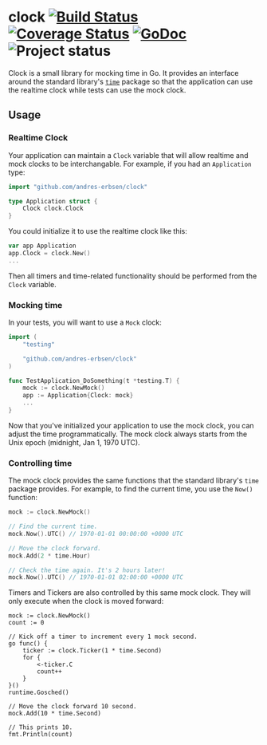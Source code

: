 clock [![Build Status](https://travis-ci.org/andres-erbsen/clock.svg)](https://travis-ci.org/andres-erbsen/clock) [![Coverage Status](https://coveralls.io/repos/andres-erbsen/clock/badge.png?branch=master)](https://coveralls.io/r/andres-erbsen/clock?branch=master) [![GoDoc](https://godoc.org/github.com/andres-erbsen/clock?status.png)](https://godoc.org/github.com/andres-erbsen/clock) ![Project status](http://img.shields.io/status/experimental.png?color=red)
=====

Clock is a small library for mocking time in Go. It provides an interface
around the standard library's [`time`][time] package so that the application
can use the realtime clock while tests can use the mock clock.

[time]: http://golang.org/pkg/time/


## Usage

### Realtime Clock

Your application can maintain a `Clock` variable that will allow realtime and
mock clocks to be interchangable. For example, if you had an `Application` type:

```go
import "github.com/andres-erbsen/clock"

type Application struct {
	Clock clock.Clock
}
```

You could initialize it to use the realtime clock like this:

```go
var app Application
app.Clock = clock.New()
...
```

Then all timers and time-related functionality should be performed from the
`Clock` variable.


### Mocking time

In your tests, you will want to use a `Mock` clock:

```go
import (
	"testing"

	"github.com/andres-erbsen/clock"
)

func TestApplication_DoSomething(t *testing.T) {
	mock := clock.NewMock()
	app := Application{Clock: mock}
	...
}
```

Now that you've initialized your application to use the mock clock, you can
adjust the time programmatically. The mock clock always starts from the Unix
epoch (midnight, Jan 1, 1970 UTC).


### Controlling time

The mock clock provides the same functions that the standard library's `time`
package provides. For example, to find the current time, you use the `Now()`
function:

```go
mock := clock.NewMock()

// Find the current time.
mock.Now().UTC() // 1970-01-01 00:00:00 +0000 UTC

// Move the clock forward.
mock.Add(2 * time.Hour)

// Check the time again. It's 2 hours later!
mock.Now().UTC() // 1970-01-01 02:00:00 +0000 UTC
```

Timers and Tickers are also controlled by this same mock clock. They will only
execute when the clock is moved forward:

```
mock := clock.NewMock()
count := 0

// Kick off a timer to increment every 1 mock second.
go func() {
    ticker := clock.Ticker(1 * time.Second)
    for {
        <-ticker.C
        count++
    }
}()
runtime.Gosched()

// Move the clock forward 10 second.
mock.Add(10 * time.Second)

// This prints 10.
fmt.Println(count)
```


